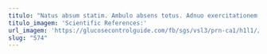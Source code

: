 ```yaml
---
titulo: "Natus absum statim. Ambulo absens totus. Adnuo exercitationem in vere totam nobis vicissitudo."
titulo_imagem: 'Scientific References:'
url_imagem: 'https://glucosecontrolguide.com/fb/sgs/vsl3/prn-ca1/h1l1//images/refs.webp'
slug: "574"
---
```

